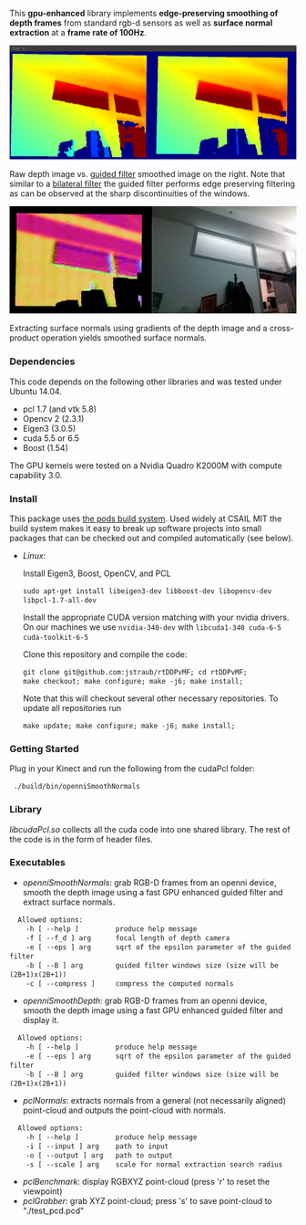 This **gpu-enhanced** library implements **edge-preserving smoothing of depth
frames** from standard rgb-d sensors as well as **surface normal extraction** at a
**frame rate of 100Hz**.

![Depth before and after smoothing](doc/openniSmoothDepthGpuComparison.png)

Raw depth image vs. [guided filter](http://research.microsoft.com/en-us/um/people/jiansun/papers/guidedfilter_eccv10.pdf)
smoothed image on the right. Note that similar to a [bilateral filter](https://www.cs.duke.edu/~tomasi/papers/tomasi/tomasiIccv98.pdf)
the guided filter performs edge preserving filtering as can be observed at the
sharp discontinuities of the windows.

![smoothed surface normals](doc/openniSmoothNormalsGpuRGB.png)

Extracting surface normals using gradients of the depth image and a
cross-product operation yields smoothed surface normals.

### Dependencies

This code depends on the following other libraries and was tested under Ubuntu
14.04. 
- pcl 1.7 (and vtk 5.8)
- Opencv 2 (2.3.1)
- Eigen3 (3.0.5) 
- cuda 5.5 or 6.5 
- Boost (1.54)

The GPU kernels were tested on a Nvidia Quadro K2000M with compute
capability 3.0.

### Install

This package uses [the pods build
system](http://sourceforge.net/p/pods/home/Home/). Used widely at CSAIL
MIT the build system makes it easy to break up software projects into
small packages that can be checked out and compiled automatically (see
below).

- *Linux:* 

    Install Eigen3, Boost, OpenCV, and PCL

    ```
    sudo apt-get install libeigen3-dev libboost-dev libopencv-dev libpcl-1.7-all-dev
    ```

    Install the appropriate CUDA version matching with your nvidia
    drivers. On our machines we use `nvidia-340-dev` with
    `libcuda1-340 cuda-6-5 cuda-toolkit-6-5`

    Clone this repository and compile the code:

    ```
    git clone git@github.com:jstraub/rtDDPvMF; cd rtDDPvMF;
    make checkout; make configure; make -j6; make install;
    ```
    
    Note that this will checkout several other necessary repositories.
    To update all repositories run
    
    ```
    make update; make configure; make -j6; make install;
    ```
### Getting Started

Plug in your Kinect and run the following from the cudaPcl folder:
```
 ./build/bin/openniSmoothNormals 
```

### Library
*libcudaPcl.so* collects all the cuda code into one shared library. The rest
of the code is in the form of header files.

### Executables
- *openniSmoothNormals*: grab RGB-D frames from an openni device, smooth the
  depth image using a fast GPU enhanced guided filter and extract surface normals.
```
  Allowed options:
    -h [ --help ]         produce help message
    -f [ --f_d ] arg      focal length of depth camera
    -e [ --eps ] arg      sqrt of the epsilon parameter of the guided filter
    -b [ --B ] arg        guided filter windows size (size will be (2B+1)x(2B+1))
    -c [ --compress ]     compress the computed normals
```
- *openniSmoothDepth*: grab RGB-D frames from an openni device, smooth the
  depth image using a fast GPU enhanced guided filter and display it.
```
  Allowed options:
    -h [ --help ]         produce help message
    -e [ --eps ] arg      sqrt of the epsilon parameter of the guided filter
    -b [ --B ] arg        guided filter windows size (size will be (2B+1)x(2B+1))
```
- *pclNormals*: extracts normals from a general (not necessarily aligned)
  point-cloud and outputs the point-cloud with normals.
```
  Allowed options:
    -h [ --help ]         produce help message
    -i [ --input ] arg    path to input
    -o [ --output ] arg   path to output
    -s [ --scale ] arg    scale for normal extraction search radius
```
- *pclBenchmark*: display RGBXYZ point-cloud (press 'r' to reset the viewpoint)
- *pclGrabber*: grab XYZ point-cloud; press 's' to save point-cloud to "./test_pcd.pcd"

